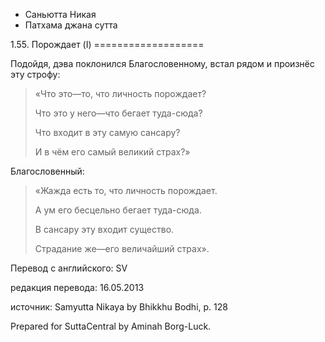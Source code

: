 









* Саньютта Никая
* Патхама джана сутта


1\.55\. Порождает \(I\)
\=\=\=\=\=\=\=\=\=\=\=\=\=\=\=\=\=\=\=



Подойдя, дэва поклонился Благословенному, встал рядом и произнёс эту строфу:



> «Что это—то, что личность порождает?  
> 
> Что это у него—что бегает туда\-сюда?  
> 
> Что входит в эту самую сансару?  
> 
> И в чём его самый великий страх?»


Благословенный:



> «Жажда есть то, что личность порождает\.  
> 
> А ум его бесцельно бегает туда\-сюда\.  
> 
> В сансару эту входит существо\.  
> 
> Страдание же—его величайший страх»\.



Перевод с английского: SV


редакция перевода: 16\.05\.2013


источник: Samyutta Nikaya by Bhikkhu Bodhi, p\. 128


Prepared for SuttaCentral by Aminah Borg\-Luck\.






